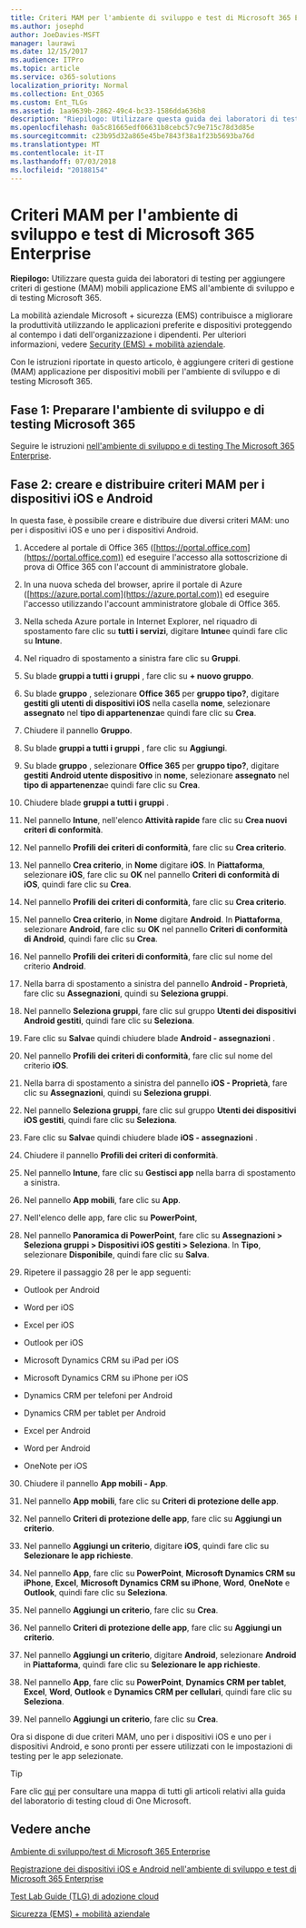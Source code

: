 ```yaml
---
title: Criteri MAM per l'ambiente di sviluppo e test di Microsoft 365 Enterprise
ms.author: josephd
author: JoeDavies-MSFT
manager: laurawi
ms.date: 12/15/2017
ms.audience: ITPro
ms.topic: article
ms.service: o365-solutions
localization_priority: Normal
ms.collection: Ent_O365
ms.custom: Ent_TLGs
ms.assetid: 1aa9639b-2862-49c4-bc33-1586dda636b8
description: "Riepilogo: Utilizzare questa guida dei laboratori di testing per aggiungere criteri di gestione (MAM) mobili applicazione EMS all'ambiente di sviluppo e di testing Microsoft 365."
ms.openlocfilehash: 0a5c81665edf06631b8cebc57c9e715c78d3d85e
ms.sourcegitcommit: c23b95d32a865e45be7843f38a1f23b5693ba76d
ms.translationtype: MT
ms.contentlocale: it-IT
ms.lasthandoff: 07/03/2018
ms.locfileid: "20188154"
---
```

# <a name="mam-policies-for-your-microsoft-365-enterprise-devtest-environment"></a>Criteri MAM per l'ambiente di sviluppo e test di Microsoft 365 Enterprise

 **Riepilogo:** Utilizzare questa guida dei laboratori di testing per aggiungere criteri di gestione (MAM) mobili applicazione EMS all'ambiente di sviluppo e di testing Microsoft 365.
  
La mobilità aziendale Microsoft + sicurezza (EMS) contribuisce a migliorare la produttività utilizzando le applicazioni preferite e dispositivi proteggendo al contempo i dati dell'organizzazione i dipendenti. Per ulteriori informazioni, vedere [Security (EMS) + mobilità aziendale](https://www.microsoft.com/cloud-platform/enterprise-mobility-security).
  
Con le istruzioni riportate in questo articolo, è aggiungere criteri di gestione (MAM) applicazione per dispositivi mobili per l'ambiente di sviluppo e di testing Microsoft 365.
  
## <a name="phase-1-build-out-your-microsoft-365-devtest-environment"></a>Fase 1: Preparare l'ambiente di sviluppo e di testing Microsoft 365

Seguire le istruzioni [nell'ambiente di sviluppo e di testing The Microsoft 365 Enterprise](the-microsoft-365-enterprise-dev-test-environment.md).
  
## <a name="phase-2-create-and-deploy-mam-policies-for-ios-and-android-devices"></a>Fase 2: creare e distribuire criteri MAM per i dispositivi iOS e Android

In questa fase, è possibile creare e distribuire due diversi criteri MAM: uno per i dispositivi iOS e uno per i dispositivi Android.
  
1. Accedere al portale di Office 365 ([https://portal.office.com](https://portal.office.com)) ed eseguire l'accesso alla sottoscrizione di prova di Office 365 con l'account di amministratore globale.
    
2. In una nuova scheda del browser, aprire il portale di Azure ([https://azure.portal.com](https://azure.portal.com)) ed eseguire l'accesso utilizzando l'account amministratore globale di Office 365.
    
3. Nella scheda Azure portale in Internet Explorer, nel riquadro di spostamento fare clic su **tutti i servizi**, digitare **Intune**e quindi fare clic su **Intune**.
    
4. Nel riquadro di spostamento a sinistra fare clic su **Gruppi**.
    
5. Su blade **gruppi a tutti i gruppi** , fare clic su **+ nuovo gruppo**.
    
6. Su blade **gruppo** , selezionare **Office 365** per **gruppo tipo?**, digitare **gestiti gli utenti di dispositivi iOS** nella casella **nome**, selezionare **assegnato** nel **tipo di appartenenza**e quindi fare clic su **Crea**. 
    
7. Chiudere il pannello **Gruppo**.
    
8. Su blade **gruppi a tutti i gruppi** , fare clic su **Aggiungi**.
    
9. Su blade **gruppo** , selezionare **Office 365** per **gruppo tipo?**, digitare **gestiti Android utente dispositivo** in **nome**, selezionare **assegnato** nel **tipo di appartenenza**e quindi fare clic su **Crea**.
    
10. Chiudere blade **gruppi a tutti i gruppi** .
    
11. Nel pannello **Intune**, nell'elenco **Attività rapide** fare clic su **Crea nuovi criteri di conformità**.
    
12. Nel pannello **Profili dei criteri di conformità**, fare clic su **Crea criterio**.
    
13. Nel pannello **Crea criterio**, in **Nome** digitare **iOS**. In **Piattaforma**, selezionare **iOS**, fare clic su **OK** nel pannello **Criteri di conformità di iOS**, quindi fare clic su **Crea**.
    
14. Nel pannello **Profili dei criteri di conformità**, fare clic su **Crea criterio**.
    
15. Nel pannello **Crea criterio**, in **Nome** digitare **Android**. In **Piattaforma**, selezionare **Android**, fare clic su **OK** nel pannello **Criteri di conformità di Android**, quindi fare clic su **Crea**.
    
16. Nel pannello **Profili dei criteri di conformità**, fare clic sul nome del criterio **Android**.
    
17. Nella barra di spostamento a sinistra del pannello **Android - Proprietà**, fare clic su **Assegnazioni**, quindi su **Seleziona gruppi**.
    
18. Nel pannello **Seleziona gruppi**, fare clic sul gruppo **Utenti dei dispositivi Android gestiti**, quindi fare clic su **Seleziona**.
    
19. Fare clic su **Salva**e quindi chiudere blade **Android - assegnazioni** .
    
20. Nel pannello **Profili dei criteri di conformità**, fare clic sul nome del criterio **iOS**.
    
21. Nella barra di spostamento a sinistra del pannello **iOS - Proprietà**, fare clic su **Assegnazioni**, quindi su **Seleziona gruppi**.
    
22. Nel pannello **Seleziona gruppi**, fare clic sul gruppo **Utenti dei dispositivi iOS gestiti**, quindi fare clic su **Seleziona**.
    
23. Fare clic su **Salva**e quindi chiudere blade **iOS - assegnazioni** .
    
24. Chiudere il pannello **Profili dei criteri di conformità**.
    
25. Nel pannello **Intune**, fare clic su **Gestisci app** nella barra di spostamento a sinistra.
    
26. Nel pannello **App mobili**, fare clic su **App**.
    
27. Nell'elenco delle app, fare clic su **PowerPoint**,  
    
28. Nel pannello **Panoramica di PowerPoint**, fare clic su **Assegnazioni > Seleziona gruppi > Dispositivi iOS gestiti > Seleziona**. In **Tipo**, selezionare **Disponibile**, quindi fare clic su **Salva**.
    
29. Ripetere il passaggio 28 per le app seguenti:
    
  - Outlook per Android
    
  - Word per iOS
    
  - Excel per iOS
    
  - Outlook per iOS
    
  - Microsoft Dynamics CRM su iPad per iOS
    
  - Microsoft Dynamics CRM su iPhone per iOS
    
  - Dynamics CRM per telefoni per Android
    
  - Dynamics CRM per tablet per Android
    
  - Excel per Android
    
  - Word per Android
    
  - OneNote per iOS
    
30. Chiudere il pannello **App mobili - App**.
    
31. Nel pannello **App mobili**, fare clic su **Criteri di protezione delle app**.
    
32. Nel pannello **Criteri di protezione delle app**, fare clic su **Aggiungi un criterio**.
    
33. Nel pannello **Aggiungi un criterio**, digitare **iOS**, quindi fare clic su **Selezionare le app richieste**.
    
34. Nel pannello **App**, fare clic su **PowerPoint**, **Microsoft Dynamics CRM su iPhone**, **Excel**, **Microsoft Dynamics CRM su iPhone**, **Word**, **OneNote** e **Outlook**, quindi fare clic su **Seleziona**.
    
35. Nel pannello **Aggiungi un criterio**, fare clic su **Crea**.
    
36. Nel pannello **Criteri di protezione delle app**, fare clic su **Aggiungi un criterio**.
    
37. Nel pannello **Aggiungi un criterio**, digitare **Android**, selezionare **Android** in **Piattaforma**, quindi fare clic su **Selezionare le app richieste**.
    
38. Nel pannello **App**, fare clic su **PowerPoint**, **Dynamics CRM per tablet**, **Excel**, **Word**, **Outlook** e **Dynamics CRM per cellulari**, quindi fare clic su **Seleziona**.
    
39. Nel pannello **Aggiungi un criterio**, fare clic su **Crea**.
    
Ora si dispone di due criteri MAM, uno per i dispositivi iOS e uno per i dispositivi Android, e sono pronti per essere utilizzati con le impostazioni di testing per le app selezionate.
  
> [!TIP]
> Fare clic [qui](http://aka.ms/catlgstack) per consultare una mappa di tutti gli articoli relativi alla guida del laboratorio di testing cloud di One Microsoft.
  
## <a name="see-also"></a>Vedere anche

[Ambiente di sviluppo/test di Microsoft 365 Enterprise](the-microsoft-365-enterprise-dev-test-environment.md)
  
[Registrazione dei dispositivi iOS e Android nell'ambiente di sviluppo e test di Microsoft 365 Enterprise](enroll-ios-and-android-devices-in-your-microsoft-enterprise-365-dev-test-environ.md)
  
[Test Lab Guide (TLG) di adozione cloud](cloud-adoption-test-lab-guides-tlgs.md)

[Sicurezza (EMS) + mobilità aziendale](https://www.microsoft.com/cloud-platform/enterprise-mobility-security)



